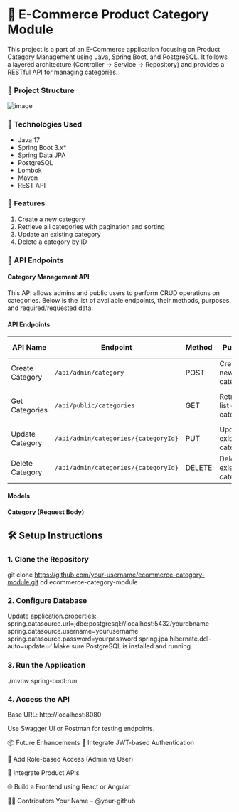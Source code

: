 # **🛒 E-Commerce Product Category Module**

This project is a part of an E-Commerce application focusing on Product Category Management using Java, Spring Boot, and PostgreSQL. It follows a layered architecture (Controller → Service → Repository) and provides a RESTful API for managing categories.

### 📁 Project Structure
![image](https://github.com/user-attachments/assets/cc5c20d8-46fa-4782-a404-e1973a74453d)



### 🔧 Technologies Used
* Java 17
* Spring Boot 3.x* 
* Spring Data JPA
* PostgreSQL
* Lombok
* Maven
* REST API

### 📌 Features

1. Create a new category
2. Retrieve all categories with pagination and sorting
3. Update an existing category
4. Delete a category by ID

### 📡 API Endpoints

#### Category Management API

This API allows admins and public users to perform CRUD operations on categories. Below is the list of available endpoints, their methods, purposes, and required/requested data.

#### API Endpoints

| **API Name**        | **Endpoint**                              | **Method** | **Purpose**                    | **Request Body** | **Request Parameters**                       | **Response**       |
|---------------------|-------------------------------------------|------------|--------------------------------|------------------|------------------------------------------------|--------------------|
| Create Category     | `/api/admin/category`                     | POST       | Create a new category          | `Category`       | None                                           | `CategoryDTO`      |
| Get Categories      | `/api/public/categories`                  | GET        | Retrieve list of categories    | None             | `pageNumber`, `pageSize`, `sortBy`, `sortOrder` | `CategoryResponse` |
| Update Category     | `/api/admin/categories/{categoryId}`      | PUT        | Update an existing category    | `Category`       | `categoryId`                                   | `CategoryDTO`      |
| Delete Category     | `/api/admin/categories/{categoryId}`      | DELETE     | Delete an existing category    | None             | `categoryId`                                   | `CategoryDTO`      |

#### Models

#### Category (Request Body)


## 🛠️ Setup Instructions

### 1. Clone the Repository

   git clone https://github.com/your-username/ecommerce-category-module.git
   cd ecommerce-category-module

### 2. Configure Database
 Update application.properties:
spring.datasource.url=jdbc:postgresql://localhost:5432/yourdbname
spring.datasource.username=yourusername
spring.datasource.password=yourpassword
spring.jpa.hibernate.ddl-auto=update
✅ Make sure PostgreSQL is installed and running.

### 3. Run the Application

   ./mvnw spring-boot:run

### 4. Access the API

   Base URL: http://localhost:8080

Use Swagger UI or Postman for testing endpoints.

📦 Future Enhancements
🔐 Integrate JWT-based Authentication

🔑 Add Role-based Access (Admin vs User)

🧩 Integrate Product APIs

🌐 Build a Frontend using React or Angular

🧑‍💻 Contributors
Your Name – @your-github

